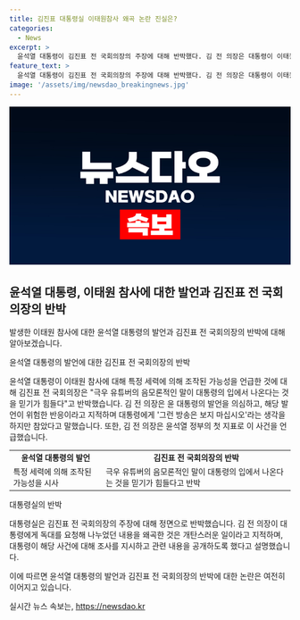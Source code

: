 ```yaml
---
title: 김진표 대통령실 이태원참사 왜곡 논란 진실은?
categories:
  - News
excerpt: >
  윤석열 대통령이 김진표 전 국회의장의 주장에 대해 반박했다. 김 전 의장은 대통령이 이태원 참사에 대해 의심을 표명하고 극우 유튜버의 음모론에 믿음을 표현한 것을 언급했다. 그러나 대통령실은 김 전 의장의 주장을 왜곡하고 개탄스러운 행동이라고 반박했다. 또한 대통령은 해당 사건에 대한 의혹을 조사하도록 지시하고, 이태원특별법을 수용했다는 사실을 강조했다.
feature_text: >
  윤석열 대통령이 김진표 전 국회의장의 주장에 대해 반박했다. 김 전 의장은 대통령이 이태원 참사에 대해 의심을 표명하고 극우 유튜버의 음모론에 믿음을 표현한 것을 언급했다. 그러나 대통령실은 김 전 의장의 주장을 왜곡하고 개탄스러운 행동이라고 반박했다. 또한 대통령은 해당 사건에 대한 의혹을 조사하도록 지시하고, 이태원특별법을 수용했다는 사실을 강조했다.
image: '/assets/img/newsdao_breakingnews.jpg'
---
```


<p><img src="/assets/img/newsdao_breakingnews.jpg" alt="implanttips 속보" /></p>

<h2 data-ke-size="size26">윤석열 대통령, 이태원 참사에 대한 발언과 김진표 전 국회의장의 반박</h2>

<p>발생한 이태원 참사에 대한 윤석열 대통령의 발언과 김진표 전 국회의장의 반박에 대해 알아보겠습니다.</p>

<p data-ke-size="size16">윤석열 대통령의 발언에 대한 김진표 전 국회의장의 반박</p>

<p>윤석열 대통령이 이태원 참사에 대해 특정 세력에 의해 조작된 가능성을 언급한 것에 대해 김진표 전 국회의장은 "극우 유튜버의 음모론적인 말이 대통령의 입에서 나온다는 것을 믿기가 힘들다"고 반박했습니다.
김 전 의장은 윤 대통령의 발언을 의심하고, 해당 발언이 위험한 반응이라고 지적하며 대통령에게 '그런 방송은 보지 마십시오'라는 생각을 하지만 참았다고 말했습니다. 또한, 김 전 의장은 윤석열 정부의 첫 지표로 이 사건을 언급했습니다.</p>

<table>
  <tr>
    <td style="text-align: center; height: 17px;"><b>윤석열 대통령의 발언</b></td>
    <td style="text-align: center; height: 17px;"><b>김진표 전 국회의장의 반박</b></td> 
  </tr>
  <tr>
    <td>특정 세력에 의해 조작된 가능성을 시사</td>
    <td>극우 유튜버의 음모론적인 말이 대통령의 입에서 나온다는 것을 믿기가 힘들다고 반박</td>
  </tr>
</table>

<p data-ke-size="size16">대통령실의 반박</p>

<p>대통령실은 김진표 전 국회의장의 주장에 대해 정면으로 반박했습니다. 김 전 의장이 대통령에게 독대를 요청해 나누었던 내용을 왜곡한 것은 개탄스러운 일이라고 지적하며, 대통령이 해당 사건에 대해 조사를 지시하고 관련 내용을 공개하도록 했다고 설명했습니다.</p>

<p>이에 따르면 윤석열 대통령의 발언과 김진표 전 국회의장의 반박에 대한 논란은 여전히 이어지고 있습니다.</p>
실시간 뉴스 속보는, <a href="https://newsdao.kr" rel="dofollow">https://newsdao.kr</a>


